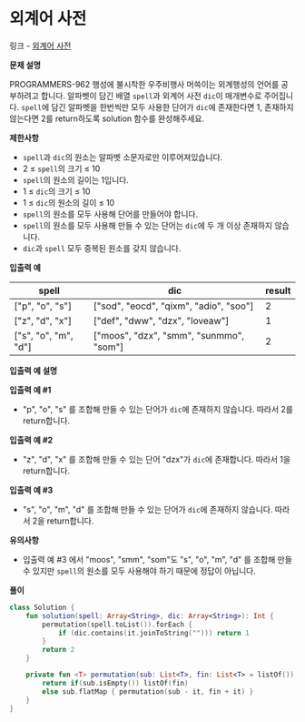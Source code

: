 # 외계어 사전

링크 - [외계어 사전](https://school.programmers.co.kr/learn/courses/30/lessons/120869)

**문제 설명**

PROGRAMMERS-962 행성에 불시착한 우주비행사 머쓱이는 외계행성의 언어를 공부하려고 합니다. 알파벳이 담긴 배열 `spell`과 외계어 사전 `dic`이 매개변수로 주어집니다. `spell`에 담긴 알파벳을 한번씩만 모두 사용한 단어가 `dic`에 존재한다면 1, 존재하지 않는다면 2를 return하도록 solution 함수를 완성해주세요.

****제한사항****

- `spell`과 `dic`의 원소는 알파벳 소문자로만 이루어져있습니다.
- 2 ≤ `spell`의 크기 ≤ 10
- `spell`의 원소의 길이는 1입니다.
- 1 ≤ `dic`의 크기 ≤ 10
- 1 ≤ `dic`의 원소의 길이 ≤ 10
- `spell`의 원소를 모두 사용해 단어를 만들어야 합니다.
- `spell`의 원소를 모두 사용해 만들 수 있는 단어는 `dic`에 두 개 이상 존재하지 않습니다.
- `dic`과 `spell` 모두 중복된 원소를 갖지 않습니다.

****입출력 예****

| spell | dic | result |
| --- | --- | --- |
| ["p", "o", "s"] | ["sod", "eocd", "qixm", "adio", "soo"] | 2 |
| ["z", "d", "x"] | ["def", "dww", "dzx", "loveaw"] | 1 |
| ["s", "o", "m", "d"] | ["moos", "dzx", "smm", "sunmmo", "som"] | 2 |

****입출력 예 설명****

****입출력 예 #1****

- "p", "o", "s" 를 조합해 만들 수 있는 단어가 `dic`에 존재하지 않습니다. 따라서 2를 return합니다.

****입출력 예 #2****

- "z", "d", "x" 를 조합해 만들 수 있는 단어 "dzx"가 `dic`에 존재합니다. 따라서 1을 return합니다.

****입출력 예 #3****

- "s", "o", "m", "d" 를 조합해 만들 수 있는 단어가 `dic`에 존재하지 않습니다. 따라서 2을 return합니다.

****유의사항****

- 입출력 예 #3 에서 "moos", "smm", "som"도 "s", "o", "m", "d" 를 조합해 만들 수 있지만 `spell`의 원소를 모두 사용해야 하기 때문에 정답이 아닙니다.

**풀이**

```kotlin
class Solution {
    fun solution(spell: Array<String>, dic: Array<String>): Int {
        permutation(spell.toList()).forEach {
            if (dic.contains(it.joinToString(""))) return 1
        }
        return 2
    }

    private fun <T> permutation(sub: List<T>, fin: List<T> = listOf()): List<List<T>> {
        return if(sub.isEmpty()) listOf(fin)
        else sub.flatMap { permutation(sub - it, fin + it) }
    }
}
```